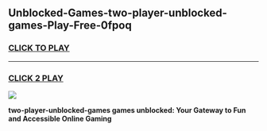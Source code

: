
## Unblocked-Games-two-player-unblocked-games-Play-Free-0fpoq
<h3>
<a href="https://premium76.site?title=two-player-unblocked-games&ref=19M">CLICK TO PLAY</a></h3>
<hr>

<h3>
<a href="https://premium76.site?title=two-player-unblocked-games&ref=19M">CLICK 2 PLAY</a>
  
</h3>

<a href="https://premium76.site?title=two-player-unblocked-games&ref=19M"><img src="https://clearcache.store/games.png"></a>


**two-player-unblocked-games games unblocked: Your Gateway to Fun and Accessible Online Gaming**
